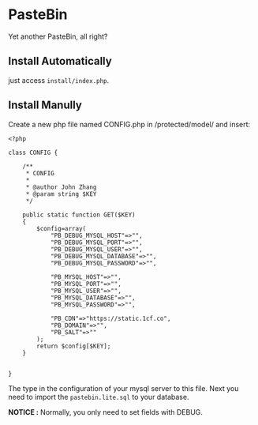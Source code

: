 # PasteBin
Yet another PasteBin, all right?

## Install Automatically

just access `install/index.php`.

## Install Manully
Create a new php file named CONFIG.php in /protected/model/ and insert:
```
<?php

class CONFIG {
	
	/**
	 * CONFIG
	 *
	 * @author John Zhang
	 * @param string $KEY
	 */

	public static function GET($KEY)
	{
		$config=array(
			"PB_DEBUG_MYSQL_HOST"=>"",
			"PB_DEBUG_MYSQL_PORT"=>"",
			"PB_DEBUG_MYSQL_USER"=>"",
			"PB_DEBUG_MYSQL_DATABASE"=>"",
			"PB_DEBUG_MYSQL_PASSWORD"=>"",

			"PB_MYSQL_HOST"=>"",
			"PB_MYSQL_PORT"=>"",
			"PB_MYSQL_USER"=>"",
			"PB_MYSQL_DATABASE"=>"",
			"PB_MYSQL_PASSWORD"=>"",

			"PB_CDN"=>"https://static.1cf.co",
			"PB_DOMAIN"=>"",
			"PB_SALT"=>""
		);
		return $config[$KEY];
	}
	

}

```

The type in the configuration of your mysql server to this file. Next you need to import the `pastebin.lite.sql` to your database.

**NOTICE :** Normally, you only need to set fields with DEBUG.